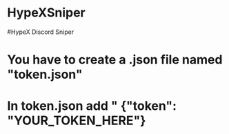 # HypeXSniper
#HypeX Discord Sniper



# You have to create a .json file named "token.json"

# In token.json add "        {"token": "YOUR_TOKEN_HERE"}
